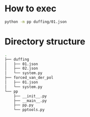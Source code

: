 # How to exec

```bash
python -m pp duffing/01.json
```

# Directory structure

```bash
.
├── duffing
│   ├── 01.json
│   ├── 02.json
│   └── system.py
├── forced_van_der_pol
│   ├── 01.json
│   └── system.py
└── pp
    ├── __init__.py
    ├── __main__.py
    ├── pp.py
    └── pptools.py
```